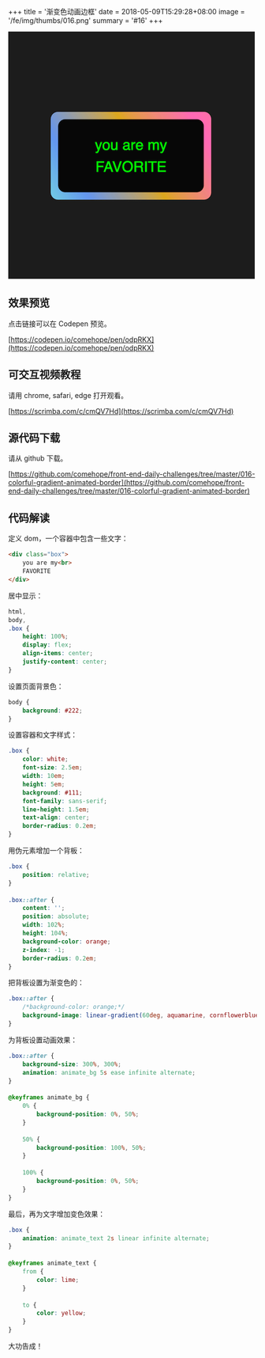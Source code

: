 +++
title = '渐变色动画边框'
date = 2018-05-09T15:29:28+08:00
image = '/fe/img/thumbs/016.png'
summary = '#16'
+++

![](./work.png)

## 效果预览

点击链接可以在 Codepen 预览。

[https://codepen.io/comehope/pen/odpRKX](https://codepen.io/comehope/pen/odpRKX)

## 可交互视频教程

请用 chrome, safari, edge 打开观看。

[https://scrimba.com/c/cmQV7Hd](https://scrimba.com/c/cmQV7Hd)

## 源代码下载

请从 github 下载。

[https://github.com/comehope/front-end-daily-challenges/tree/master/016-colorful-gradient-animated-border](https://github.com/comehope/front-end-daily-challenges/tree/master/016-colorful-gradient-animated-border)

## 代码解读

定义 dom，一个容器中包含一些文字：
```html
<div class="box">
	you are my<br>
	FAVORITE
</div>
```

居中显示：
```css
html,
body,
.box {
	height: 100%;
	display: flex;
	align-items: center;
	justify-content: center;
}
```

设置页面背景色：
```css
body {
	background: #222;
}
```

设置容器和文字样式：
```css
.box {
	color: white;
	font-size: 2.5em;
	width: 10em;
	height: 5em;
	background: #111;
	font-family: sans-serif;
	line-height: 1.5em;
	text-align: center;
	border-radius: 0.2em;
}
```

用伪元素增加一个背板：
```css
.box {
	position: relative;
}

.box::after {
	content: '';
	position: absolute;
	width: 102%;
	height: 104%;
	background-color: orange;
	z-index: -1;
	border-radius: 0.2em;
}
```

把背板设置为渐变色的：
```css
.box::after {
	/*background-color: orange;*/
	background-image: linear-gradient(60deg, aquamarine, cornflowerblue, goldenrod, hotpink, salmon, lightgreen, sandybrown, violet);
}
```

为背板设置动画效果：
```css
.box::after {
	background-size: 300%, 300%;
	animation: animate_bg 5s ease infinite alternate;
}

@keyframes animate_bg {
	0% {
		background-position: 0%, 50%;
	}

	50% {
		background-position: 100%, 50%;
	}

	100% {
		background-position: 0%, 50%;
	}
}
```

最后，再为文字增加变色效果：
```css
.box {
	animation: animate_text 2s linear infinite alternate;
}

@keyframes animate_text {
	from {
		color: lime;
	}

	to {
		color: yellow;
	}
}
```

大功告成！
